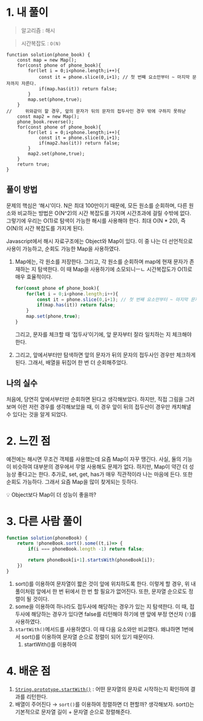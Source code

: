 # 1. 내 풀이

> 알고리즘 : 해시
> 

> 시간복잡도 : `O(N)`
> 

```tsx
function solution(phone_book) {
    const map = new Map();
    for(const phone of phone_book){
        for(let i = 0;i<phone.length;i++){
            const it = phone.slice(0,i+1); // 첫 번째 요소만부터 ~ 마지막 문자까지 자른다.
            if(map.has(it)) return false;
        }
        map.set(phone,true);
    }
//     위와같이 할 경우, 앞의 문자가 뒤의 문자의 접두사인 경우 밖에 구하지 못하낟
    const map2 = new Map();
    phone_book.reverse();
    for(const phone of phone_book){
        for(let i = 0;i<phone.length;i++){
            const it = phone.slice(0,i+1); 
            if(map2.has(it)) return false;
        }
        map2.set(phone,true);
    }
    return true;
}
```

## 풀이 방법

문제의 핵심은 ‘해시’이다. N은 최대 100만이기 때문에, 모든 원소를 순회하며, 다른 원소와 비교하는 방법은 O(N^2)의 시간 복잡도를 가지며 시간초과에 걸릴 수밖에 없다. 그렇기에 우리는 O(1)로 탐색이 가능한 해시를 사용해야 한다. 최대 O(N * 20), 즉 O(N)의 시간 복잡도를 가지게 된다.

Javascript에서 해시 자료구조에는 Object와 Map이 있다. 이 중 나는 더 선언적으로 사용이 가능하고, 순회도 가능한 Map을 사용하였다. 

1. Map에는, 각 원소를 저장한다. 그리고, 각 원소를 순회하며 map에 현재 문자가 존재하는 지 탐색한다. 이 때 Map을 사용하기에 소모되니ㅡㄴ 시간복잡도가 O(1)로 매우 효율적이다. 
    
    ```jsx
    for(const phone of phone_book){
        for(let i = 0;i<phone.length;i++){
            const it = phone.slice(0,i+1); // 첫 번째 요소만부터 ~ 마지막 문자까지 자른다.
            if(map.has(it)) return false;
        }
        map.set(phone,true);
    }
    ```
    
    그리고, 문자를 체크할 때 ‘접두사’이기에, 앞 문자부터 잘라 일치하는 지 체크해야 한다.
    
2. 그리고, 앞에서부터만 탐색하면 앞의 문자가 뒤의 문자의 접두사인 경우만 체크하게 된다. 그래서, 배열을 뒤집어 한 번 더 순회해주었다.

## 나의 실수

처음에, 당연히 앞에서부터만 순회하면 된다고 생각해보았다. 하지만, 직접 그림을 그려보며 이런 저런 경우를 생각해보았을 때, 이 경우 앞이 뒤의 접두산이 경우만 캐치해낼 수 있다는 것을 알게 되었다.

# 2. 느낀 점

예전에는 해시면 무조건 객체를 사용했는데 요즘 Map이 자꾸 땡긴다. 사실, 둘의 기능이 비슷하여 대부분의 경우에서 무얼 사용해도 문제가 없다. 하지만, Map이 약간 더 성능상 좋다고는 한다. 추가로, set, get, has가 매우 직관적이라 나는 마음에 든다. 또한 순회도 가능하다. 그래서 요즘 Map을 많이 찾게되는 듯하다.

<aside>
💡 Object보다 Map이 더 성능이 좋을까?

</aside>

# 3. 다른 사람 풀이

```jsx
function solution(phoneBook) {
    return !phoneBook.sort().some((t,i)=> {
        if(i === phoneBook.length -1) return false;

        return phoneBook[i+1].startsWith(phoneBook[i]);        
    })
}

```

1. sort()를 이용하여 문자열이 짧은 것이 앞에 위치하도록 한다. 이렇게 할 경우, 위 내 풀이처럼 앞에서 한 번 뒤에서 한 번 할 필요가 없어진다. 또한, 문자열 순으로도 정렬이 될 것이다.
2. some을 이용하여 하나라도 접두사에 해당하는 경우가 있는 지 탐색한다. 이 때, 접두사에 해당하는 경우가 있다면 false를 리턴해야 하기에 맨 앞에 부정 연산자 (`!`)를 사용하였다.
3. `startWith()`메서드를 사용하였다. 이 때 다음 요소와만 비교했다. 왜냐하면 1번에서 sort()를 이용하여 문자열 순으로 정렬이 되어 있기 때문이다.
    1. startWith()를 이용하여

# 4. 배운 점

1. [`String.prototype.startWith()`](https://developer.mozilla.org/ko/docs/Web/JavaScript/Reference/Global_Objects/String/startsWith) : 어떤 문자열의 문자로 시작하는지 확인하여 결과를 리턴한다.
2. 배열이 주어진다 → `sort()`를 이용하여 정렬하면 더 편할까? 생각해보자. sort()는 기본적으로 문자열 길이 + 문자열 순으로 정렬해준다.